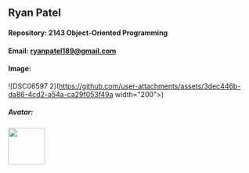 ## Ryan Patel

#### Repository: 2143 Object-Oriented Programming

#### Email: ryanpatel189@gmail.com

#### Image: 
![DSC06597 2](https://github.com/user-attachments/assets/3dec446b-da86-4cd2-a54a-ca29f053f49a width="200">)

##### Avatar: 

<img src="https://www.google.com/url?sa=i&url=https%3A%2F%2Fwww.nflshop.com%2Fseattle-seahawks%2Fseattle-seahawks-helmet-lamp%2Ft-25156097%2Bp-6031852162577%2Bz-9-4013064775&psig=AOvVaw3OTe0p6kQoxgIr1s-ESGgc&ust=1724789232690000&source=images&cd=vfe&opi=89978449&ved=0CBQQjRxqFwoTCLCUqd-6k4gDFQAAAAAdAAAAABAE" width="75">
